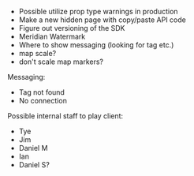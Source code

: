- Possible utilize prop type warnings in production
- Make a new hidden page with copy/paste API code
- Figure out versioning of the SDK
- Meridian Watermark
- Where to show messaging (looking for tag etc.)
- map scale?
- don't scale map markers?

Messaging:

- Tag not found
- No connection

Possible internal staff to play client:

- Tye
- Jim
- Daniel M
- Ian
- Daniel S?
